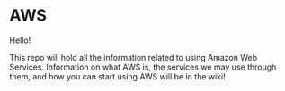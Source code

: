 # AWS

Hello!

This repo will hold all the information related to using Amazon Web Services. Information on what AWS is, the services we may use through them, and how you can start using AWS will be in the wiki!
